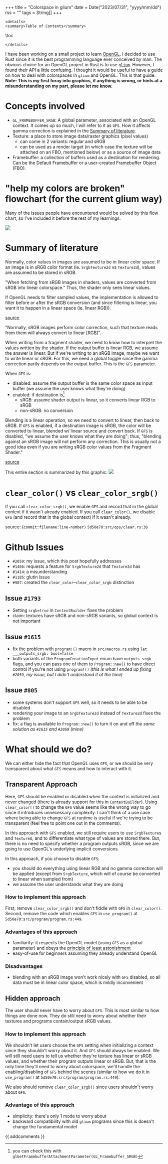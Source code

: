 +++
title = "Colorspace in glium"
date = Date("2023/07/31", "yyyy/mm/dd")
rss = ""
tags = String[]
+++
~~~
<details>
<summary>Table of Contents</summary>
~~~
\toc
~~~
</details>
~~~

I have been working on a small project to learn [OpenGL](/404). I decided to use Rust since it is the best programming language ever conceived by man. The obvious choice for an OpenGL project in Rust is to use [`glium`](https://github.com/glium/glium/). However, I found their API a little confusing. I thought it would be useful to have a guide on how to deal with colorspaces in `glium` and OpenGL. This is that guide. **Note: This is my first foray into graphics, if anything is wrong, or hints at a misunderstanding on my part, please let me know.**

# Concepts involved

- `GL_FRAMEBUFFER_SRGB`: A global parameter, associated with an OpenGL context. It comes up so much, I will refer to it as `GFS`. How it affects gamma correction is explained in the [Summary of literature](/2023/07/31/understanding-GLFRAMEBUFFERSRGB-in-glium/#summary_of_literature).
- Texture: a place to store image data/raster graphics (pixel values)
	- can come in 2 variants: regular and sRGB
	- can be used as a render target (in which case the texture will be attached on an FBO, mentioned below) or as a source of image data
- Framebuffer: a collection of buffers used as a destination for rendering. Can be the Default Framebuffer or a user-created Framebuffer Object (FBO).

# "help my colors are broken" flowchart (for the current glium way)

Many of the issues people have encountered would be solved by this flow chart, so I've included it before the rest of my learnings.

![](/assets/help-colors.jpg)

# Summary of literature

Normally, color values in images are assumed to be in linear color space. If an image is in sRGB color format (ie. `SrgbTexture2d` vs `Texture2d`), values are assumed to be stored in sRGB.

"When fetching from sRGB images in shaders, values are converted from sRGB into linear colorspace." Thus, the shader only sees linear values.

If OpenGL needs to filter sampled values, the implementation is allowed to filter before or after the sRGB conversion (and since filtering is linear, you want it to happen in a linear space (ie. linear RGB)).

[source](https://www.khronos.org/opengl/wiki/Image_Format)

"Normally, sRGB images perform color correction, such that texture reads from them will always convert to linear [RGB]".

When writing from a fragment shader, we need to know how to interpret the values written by the shader. If the output buffer is linear RGB, we assume the answer is linear. But if we're writing to an sRGB image, maybe we want to write linear or sRGB. For this, we need a global toggle since the gamma correction partly depends on the output buffer. This is the `GFS` parameter.

When `GFS` is:
- disabled: assume the output buffer is the same color space as input buffer (we assume the user knows what they're doing)
- enabled: if destination is[^2]
	- sRGB: assume shader output is linear, so it converts linear RGB to sRGB
	- non-sRGB: no conversion

[^2]: you can check this with `glGetFramebufferAttachmentParameter(GL_Framebuffer_SRGB)`

Blending is a linear operation, so we need to convert to linear, then back to sRGB. If `GFS` is enabled, if a destination image is sRGB, the color will be converted to linear, blended w/ linear source and convert back. If `GFS` is disabled, "we assume the user knows what they are doing"; thus, "blending against an sRGB image will not perform any correction. This is usually not a good idea even if you are writing sRGB color values from the Fragment Shader."

[source](https://www.khronos.org/opengl/wiki/Framebuffer)

This entire section is summarized by this graphic: 
![](/assets/gpu-colorspace.jpg)

# `clear_color()` vs `clear_color_srgb()`

If you call `clear_color_srgb()`, we enable `GFS` and record that in the global context if it wasn't already enabled. If you call `clear_color()`, we disable `GFS`  (and record that in the global context) if it wasn't already.

source: (`commit:filename:line-number)` `5d50e70:src/ops/clear.rs:38`

# Github Issues

- `#2059`: my issue, which this post hopefully addresses
- `#1466`: requests a feature for `SrgbTexture2d` that `Texture2d` has
- `#1414`: a misunderstanding
- `#1185`: glutin issue
- `#987`: created the `clear_color`–`clear_color_srgb` distinction

## Issue `#1793`

- Setting `srgb=true` in `ContextBuilder` fixes the problem
- claim: textures have sRGB and non-sRGB variants, so global context is not important

## Issue `#1615`

- fix the problem with `program!()` macro in `src/macros.rs` using `let ___outputs_srgb: bool=false`
- both variants of the `ProgramCreationInput` enum have `outputs_srgb` flags, and you can pass one of them to `Program::new()` to have direct control if you're not using `program!()` *(this is what I ended up fixing `#2059`, my issue, but I didn't understand it at the time)*

## Issue `#805`

- some systems don't support `GFS` well, so it needs to be able to be disabled
- rendering your image to an `SrgbTexture2d` instead of `Texture2d` fixes the problem
- fix: a flag is available to `Program::new()` to turn it on and off *the same solution as `#1615` and `#2059` (mine)*

# What should we do?

We can either hide the fact that OpenGL uses `GFS`, or we should be very transparent about what `GFS` means and how to interact with it.

## Transparent Approach

Here, `GFS` should be enabled or disabled when the context is initialized and never changed (there is already support for this in `ContextBuilder`). Using `clear_color()` to change the `GFS` value seems like the wrong way to go since it introduces unnecessary complexity. I can't think of a use case where being able to change `GFS` at runtime is useful if we're trying to be transparent (feel free to point one out in the comments).

In this approach with `GFS` enabled, we still require users to use `SrgbTexture`s and `Texture`s, and to differentiate what type of values are stored there. But, there is no need to specify whether a program outputs sRGB, since we are going to use OpenGL's underlying implicit conversions.

In this approach, if you choose to disable `GFS`: 
- you should do everything using linear RGB and no gamma correction will be applied (except from `SrgbTexture`, which will of course be converted to linear when sampled from)
- we assume the user understands what they are doing

### How to implement this approach

First, remove `clear_color_srgb()` and don't fiddle with `GFS` in `clear_color()`. Second, remove the code which enables `GFS` in `use_program()` at `5d50e70:src/program/program.rs:449`.

### Advantages of this approach

- familiarity: it respects the OpenGL model (using `GFS` as a global parameter) and obeys the [principle of least astonishment](https://en.wikipedia.org/wiki/Principle_of_least_astonishment) 
- easy-of-use for beginners assuming they already understand OpenGL

### Disadvantages

- blending with an sRGB image won't work nicely with `GFS` disabled, so all data must be in linear color space, which is mildly inconvenient

## Hidden approach

The user should never have to worry about `GFS`. This is most similar to how things are done now. They do still need to worry about whether their textures and programs contain/output sRGB values.

### How to implement this approach

We shouldn't let users choose the `GFS` setting when initializing a context since they shouldn't worry about it. And `GFS` should always be enabled. We will still need users to tell us whether they're texture has linear or sRGB values, and whether their program outputs linear or sRGB. But, that is the only time they'll need to worry about colorspace, we'll handle the enabling/disabling of `GFS` behind the scenes (similar to how we do it in `use_program()` at `5d50e70:src/program/program.rs:449`).

We also should remove `clear_color_srgb()` since users shouldn't worry about `GFS`.

### Advantage of this approach

- simplicity: there's only 1 mode to worry about
- backward compatibility with old `glium` programs since this is doesn't change the fundamental model

{{ addcomments }}
